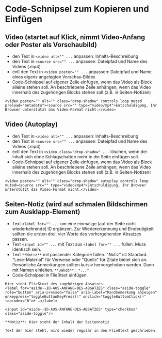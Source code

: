 # Code-Schnipsel zum Kopieren und Einfügen

## Video (startet auf Klick, nimmt Video-Anfang oder Poster als Vorschaubild)

- den Text in `<video alt="" ...` anpassen: Inhalts-Beschreibung
- den Text in `<source src="" ...` anpassen: Dateipfad und Name des Videos (.mp4)
- evtl den Text in `<video poster="" ...` anpassen: Dateipfad und Name eines eigens angelegten Vorschau-Bildes
- Code-Schnipsel auf eigener Zeile einfügen, wenn das Video als Block alleine stehen soll. An beschriebene Zeile anhängen, wenn das Video innerhalb des zugehörigen Blocks stehen soll (z.B. in Seiten-Notizen)

```
<video poster="" alt="" class="drop-shadow" controls loop muted preload="metadata"><source src="" type="video/mp4">Entschuldigung, Ihr Browser unterstützt das Video-Format nicht.</video>
```


## Video (Autoplay)

- den Text in `<video alt="" ...` anpassen: Inhalts-Beschreibung
- den Text in `<source src="" ...` anpassen: Dateipfad und Name des Videos (.mp4)
- evtl den Text in `<video class="drop-shadow" ...` löschen, wenn der Inhalt sich ohne Schlagschatten mehr in die Seite einfügen soll.
- Code-Schnipsel auf eigener Zeile einfügen, wenn das Video als Block alleine stehen soll. An beschriebene Zeile anhängen, wenn das Video innerhalb des zugehörigen Blocks stehen soll (z.B. in Seiten-Notizen)

```
<video poster="" alt="" class="drop-shadow" autoplay controls loop muted><source src="" type="video/mp4">Entschuldigung, Ihr Browser unterstützt das Video-Format nicht.</video>
```


## Seiten-Notiz (wird auf schmalen Bildschirmen zum Ausklapp-Element)

- Text `<label for="" ...` um eine einmalige (auf der Seite nicht wiederkehrende) ID ergänzen. Zur Wiedererkennung und Eindeutigkeit sollten die ersten drei, vier Worte des vorhergehenden Absatzes passen.
- Text `<input id="" ...` mit Text aus `<label for="" ...` füllen. Muss identisch sein.
- Text `**Notiz**` mit passender Kategorie füllen. "Notiz" ist Standard. "Lese-Material" für Verweise oder "Quelle" für Zitate bietet sich an. Persönliche Anmerkungen sollten kursiv hervorgehoben werden. Dann mit Namen einleiten. `**Jakob**: *...*`
- Code-Schnipsel in Fließtext einfügen.

```
Hier steht Fließtext des zugehörigen Absatzes.
<label for="aside--ID-AUS-ANFANG-DES-ABSATZES" class="aside-toggle" role="button" aria-pressed="false" aria-label="Randbemerkung anzeigen" onkeypress="toggleButtonKeyPress()" onclick="toggleButtonClick()" tabindex="0">⨭ …</label>

<input id="aside--ID-AUS-ANFANG-DES-ABSATZES" type="checkbox" class="aside-toggle"/>

**Notiz**: Hier steht der Inhalt der Seitennotiz

Text der hier steht, wird wieder regulär in den Fließtext geschrieben.
```

